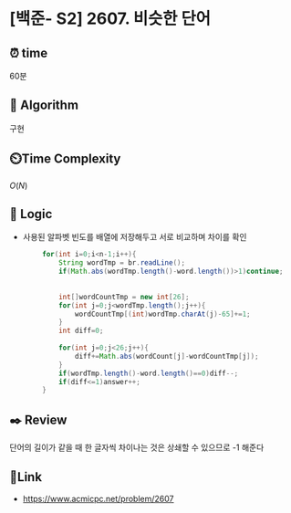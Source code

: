 # [백준- S2] 2607. 비슷한 단어
 
## ⏰  **time**
60분

## :pushpin: **Algorithm**
구현

## ⏲️**Time Complexity**
$O(N)$

## :round_pushpin: **Logic**
- 사용된 알파벳 빈도를 배열에 저장해두고 서로 비교하며 차이를 확인
```java
 		for(int i=0;i<n-1;i++){
		    String wordTmp = br.readLine();
		    if(Math.abs(wordTmp.length()-word.length())>1)continue;
		    
		    
		    int[]wordCountTmp = new int[26];
    		for(int j=0;j<wordTmp.length();j++){
    		    wordCountTmp[(int)wordTmp.charAt(j)-65]+=1;
    		}
    		int diff=0;
    		
    		for(int j=0;j<26;j++){
    		    diff+=Math.abs(wordCount[j]-wordCountTmp[j]);
    		}
    		if(wordTmp.length()-word.length()==0)diff--;
    		if(diff<=1)answer++;
		}
```

## :black_nib: **Review**
단어의 길이가 같을 때 한 글자씩 차이나는 것은 상쇄할 수 있으므로 -1 해준다
## 📡**Link**
- https://www.acmicpc.net/problem/2607
